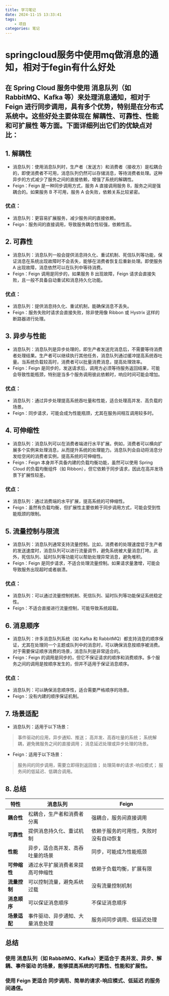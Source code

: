 ```yaml
---
title: 学习笔记
date: 2024-11-15 13:33:41
tags:
	- 项目
categories: 笔记
---
```


# springcloud服务中使用mq做消息的通知，相对于fegin有什么好处



## 在 Spring Cloud 服务中使用 消息队列（如 RabbitMQ、Kafka 等）来处理消息通知，相对于 Feign 进行同步调用，具有多个优势，特别是在分布式系统中。这些好处主要体现在 解耦性、可靠性、性能和可扩展性 等方面。下面详细列出它们的优缺点对比：

## 1. 解耦性
+ 消息队列：使用消息队列时，生产者（发送方）和消费者（接收方）是松耦合的，即使消费者不可用，消息队列仍然可以存储消息，等待消费者处理。这种异步的方式减少了服务之间的直接依赖，增强了系统的解耦性。
+ Feign：Feign 是一种同步调用方式，服务 A 直接调用服务 B，服务之间是强耦合的。如果服务 B 不可用，服务 A 会失败，依赖关系比较紧密。

### 优点：

+ 消息队列：更容易扩展服务，减少服务间的直接依赖。
+ Feign：服务间的直接调用，导致服务耦合性较强，依赖性高。

## 2. 可靠性
+ 消息队列：消息队列一般会提供消息持久化、重试机制、死信队列等功能，保证消息在系统出现故障时不会丢失，能够在消费者恢复后重新处理。即使服务 A 出现故障，消息依然可以在队列中等待消费。
+ Feign：Feign 调用是同步的，如果服务 B 出现故障，Feign 请求会直接失败，且一般不具备自动重试和消息持久化功能。
### 优点：

+ 消息队列：提供消息持久化、重试机制，能确保消息不丢失。
+ Feign：服务失败时请求会直接失败，除非使用像 Ribbon 或 Hystrix 这样的断路器进行处理。

## 3. 异步与性能
+ 消息队列：消息队列是异步处理的，即生产者发送完消息后，不需要等待消费者处理结果。生产者可以继续执行其他任务，消息队列通过缓冲提高系统吞吐量。当系统负载较高时，消费者可以批量消费消息，提高处理效率。
+ Feign：Feign 是同步的，发送请求后，调用方必须等待服务返回结果，可能会导致性能瓶颈，特别是当多个服务调用彼此依赖时，响应时间可能会增加。
### 优点：

+ 消息队列：通过异步处理提高系统吞吐量和性能，适合处理高并发、高负载的场景。
+ Feign：同步请求，可能会成为性能瓶颈，尤其在服务间相互调用较多时。
## 4. 可伸缩性
+ 消息队列：消息队列可以在消费者端进行水平扩展。例如，消费者可以横向扩展多个实例来处理消息，从而提升系统的处理能力。消息队列会自动将消息分发给空闲的消费者实例，提高系统的可伸缩性。
+ Feign：Feign 本身并不具备内建的负载均衡功能，虽然可以使用 Spring Cloud 的负载均衡组件（如 Ribbon），但它依赖于同步请求，因此在高并发场景下扩展性较差。
### 优点：

+ 消息队列：通过消费端的水平扩展，提高系统的可伸缩性。
+ Feign：虽然有负载均衡，但扩展性主要依赖于同步调用方式，可能会受到性能瓶颈的限制。

## 5. 流量控制与限流
+ 消息队列：消息队列通常支持流量控制。比如，消费者的处理速度低于生产者的发送速度时，消息队列可以进行流量调节，避免系统被大量消息打垮。此外，死信队列、延时队列等功能可以帮助处理异常消息，避免堆积。
+ Feign：Feign 是同步请求，不适合处理流量控制。如果请求量激增，可能会导致服务出现超时或者崩溃。
### 优点：

+ 消息队列：可以通过流量控制机制、死信队列、延时队列等功能保证系统稳定性。
+ Feign：不适合直接进行流量控制，可能导致系统超载。
## 6. 消息顺序
+ 消息队列：许多消息队列系统（如 Kafka 和 RabbitMQ）都支持消息的顺序保证，尤其在处理同一个主题或队列中的消息时，可以确保消息按顺序被消费。对于需要保证顺序消费的场景，消息队列是非常适合的。
+ Feign：Feign 的调用是同步的，但它不保证请求的顺序和消费顺序。多个服务之间的调用是按顺序发生的，但并不适用于保证消息顺序。
### 优点：

+ 消息队列：可以确保消息顺序性，适合需要严格顺序的场景。
+ Feign：没有内建的顺序保证机制。
## 7. 场景适配
+ 消息队列：适用于以下场景：

> 事件驱动的应用，异步通知、推送；
高并发、高吞吐量的系统；
系统解耦，避免微服务之间的直接调用；
消息延迟处理或异步处理的场景。
+ Feign：适用于以下场景：

>服务间的同步调用，需要立即得到返回值；
处理简单的请求-响应模式；
服务间的低延迟、低耦合调用。
## 8. 总结
| 特性         | **消息队列**                              | **Feign**                          |
|--------------|-------------------------------------------|------------------------------------|
| **耦合性**   | 松耦合，生产者和消费者分离               | 强耦合，服务间直接调用             |
| **可靠性**   | 提供消息持久化、重试机制                 | 依赖于服务的可用性，失败时没有自动恢复 |
| **性能**     | 异步，适合高并发、高吞吐量的场景         | 同步，可能成为性能瓶颈            |
| **可伸缩性** | 通过水平扩展消费者来提高可伸缩性         | 依赖于负载均衡，扩展有限          |
| **流量控制** | 可以控制流量，避免系统过载               | 没有流量控制机制                  |
| **消息顺序** | 可以保证消息顺序                         | 不保证消息顺序                    |
| **场景适配** | 事件驱动、异步通知、大量消息处理         | 服务间同步调用、低延迟处理        |

## 总结
### 使用 消息队列（如 RabbitMQ、Kafka）更适合于 高并发、异步、解耦、事件驱动 的场景，能够提高系统的可靠性、性能和扩展性。
### 使用 Feign 更适合 同步调用、简单的请求-响应模式、低延迟 的服务间通信。